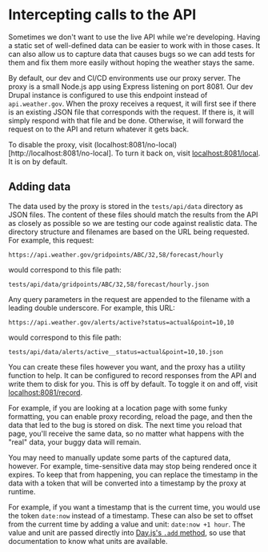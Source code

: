 # Intercepting calls to the API

Sometimes we don't want to use the live API while we're developing. Having a
static set of well-defined data can be easier to work with in those cases. It
can also allow us to capture data that causes bugs so we can add tests for them
and fix them more easily without hoping the weather stays the same.

By default, our dev and CI/CD environments use our proxy server. The proxy is a
small Node.js app using Express listening on port 8081. Our dev Drupal instance
is configured to use this endpoint instead of `api.weather.gov`. When the proxy
receives a request, it will first see if there is an existing JSON file that
corresponds with the request. If there is, it will simply respond with that file
and be done. Otherwise, it will forward the request on to the API and return
whatever it gets back.

To disable the proxy, visit (localhost:8081/no-local)[http://localhost:8081/no-local].
To turn it back on, visit [localhost:8081/local](http://localhost:8081/local).
It is on by default.

## Adding data

The data used by the proxy is stored in the `tests/api/data` directory as JSON
files. The content of these files should match the results from the API as
closely as possible so we are testing our code against realistic data. The
directory structure and filenames are based on the URL being requested. For
example, this request:

```
https://api.weather.gov/gridpoints/ABC/32,58/forecast/hourly
```

would correspond to this file path:

```
tests/api/data/gridpoints/ABC/32,58/forecast/hourly.json
```

Any query parameters in the request are appended to the filename with a leading
double underscore. For example, this URL:

```
https://api.weather.gov/alerts/active?status=actual&point=10,10
```

would correspond to this file path:

```
tests/api/data/alerts/active__status=actual&point=10,10.json
```

You can create these files however you want, and the proxy has a utility
function to help. It can be configured to record responses from the API and
write them to disk for you. This is off by default. To toggle it on and off,
visit [localhost:8081/record](http://localhost:8081/record).

For example, if you are looking at a location page
with some funky formatting, you can enable proxy recording, reload the page,
and then the data that led to the bug is stored on disk. The next time you
reload that page, you'll receive the same data, so no matter what happens with
the "real" data, your buggy data will remain.

You may need to manually update some parts of the captured data, however. For
example, time-sensitive data may stop being rendered once it expires. To keep
that from happening, you can replace the timestamp in the data with a token
that will be converted into a timestamp by the proxy at runtime.

For example, if you want a timestamp that is the current time, you would use
the token `date:now` instead of a timestamp. These can also be set to offset
from the current time by adding a value and unit: `date:now +1 hour`. The value
and unit are passed directly into
[Day.js's `.add` method](https://day.js.org/docs/en/manipulate/add), so use that
documentation to know what units are available.
